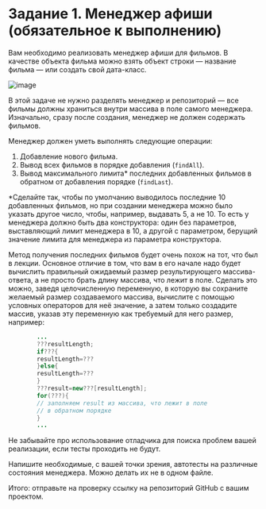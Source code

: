 # Задание 1. Менеджер афиши (обязательное к выполнению)

Вам необходимо реализовать менеджер афиши для фильмов. В качестве объекта фильма можно взять объект строки — название
фильма — или создать свой дата-класс.

![image](https://user-images.githubusercontent.com/53707586/152697921-e71d853c-aa2e-482b-be61-39e6c2cfb0b1.png)

В этой задаче не нужно разделять менеджер и репозиторий — все фильмы должны храниться внутри массива в поле самого
менеджера. Изначально, сразу после создания, менеджер не должен содержать фильмов.

Менеджер должен уметь выполнять следующие операции:

1. Добавление нового фильма.
2. Вывод всех фильмов в порядке добавления (`findAll`).
3. Вывод максимального лимита* последних добавленных фильмов в обратном от добавления порядке (`findLast`).

*Сделайте так, чтобы по умолчанию выводилось последние 10 добавленных фильмов, но при создании менеджера можно было
указать другое число, чтобы, например, выдавать 5, а не 10. То есть у менеджера должно быть два конструктора: один без
параметров, выставляющий лимит менеджера в 10, а другой с параметром, берущий значение лимита для менеджера из параметра
конструктора.

Метод получения последних фильмов будет очень похож на тот, что был в лекции. Основное отличие в том, что вам в его
начале надо будет вычислить правильный ожидаемый размер результирующего массива-ответа, а не просто брать длину массива,
что лежит в поле. Сделать это можно, заведя целочисленную переменную, в которую вы сохраните желаемый размер
создаваемого массива, вычислите с помощью условных операторов для неё значение, а затем только создадите массив, указав
эту переменную как требуемый для него размер, например:

```java
        ...
        ???resultLength;
        if???{
        resultLength=???
        }else{
        resultLength=???
        }
        ???result=new???[resultLength];
        for(???){
        // заполняем result из массива, что лежит в поле
        // в обратном порядке
        }
        ...
```

Не забывайте про использование отладчика для поиска проблем вашей реализации, если тесты проходить не будут.

Напишите необходимые, с вашей точки зрения, автотесты на различные состояния менеджера. Можно делать их не в одном
файле.

Итого: отправьте на проверку ссылку на репозиторий GitHub с вашим проектом. 
